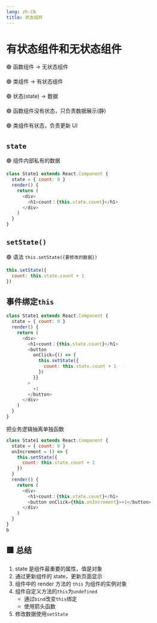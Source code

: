 ```yaml
---
lang: zh-CN
title: 状态组件
---
```


# 有状态组件和无状态组件

:green_circle: 函数组件 -> 无状态组件

:green_circle: 类组件 -> 有状态组件

:green_circle: 状态(state) -> 数据

:green_circle: 函数组件没有状态，只负责数据展示(静)

:green_circle: 类组件有状态，负责更新 UI

## `state`

:green_circle: 组件内部私有的数据

```js
class State1 extends React.Component {
  state = { count: 0 }
  render() {
    return (
      <div>
        <h1>count：{this.state.count}</h1>
      </div>
    )
  }
}
```

## `setState()`

:green_circle: 语法 `this.setState({要修改的数据})`

```js
this.setState({
  count: this.state.count + 1
})
```

## 事件绑定`this`

```js
class State1 extends React.Component {
  state = { count: 0 }
  render() {
    return (
      <div>
        <h1>count：{this.state.count}</h1>
        <button
          onClick={() => {
            this.setState({
              count: this.state.count + 1
            })
          }}
        >
          +1
        </button>
      </div>
    )
  }
}
```

把业务逻辑抽离单独函数

```js
class State1 extends React.Component {
  state = { count: 0 }
  onIncrement = () => {
    this.setState({
      count: this.state.count + 1
    })
  }
  render() {
    return (
      <div>
        <h1>count：{this.state.count}</h1>
        <button onClick={this.onIncrement}>+1</button>
      </div>
    )
  }
}
b
```

## :red_square: 总结

1. state 是组件最重要的属性，值是对象
2. 通过更新组件的 state，更新页面显示
3. 组件中的 render 方法的 `this` 为组件的实例对象
4. 组件自定义方法的`this`为`undefined`
   - 通过`bind`改变`this`绑定
   - 使用箭头函数
5. 修改数据使用`setState`
